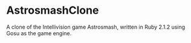 # AstrosmashClone
A clone of the Intellivision game Astrosmash, written in Ruby 2.1.2 using Gosu as the game engine.
